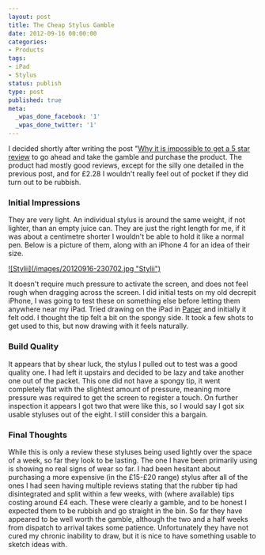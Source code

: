 ```yaml
---
layout: post
title: The Cheap Stylus Gamble
date: 2012-09-16 00:00:00
categories:
- Products
tags:
- iPad
- Stylus
status: publish
type: post
published: true
meta:
  _wpas_done_facebook: '1'
  _wpas_done_twitter: '1'
---
```

I decided shortly after writing the post "[Why it is impossible to get a 5 star review](/2012/08/22/why-it-is-impossible-to-get-a-5-star-review/ "Why it is impossible to get a 5 star review")  to go ahead and take the gamble and purchase the product. The product had mostly good reviews, except for the silly one detailed in the previous post, and for £2.28 I wouldn't really feel out of pocket if they did turn out to be rubbish.

<!--more-->

### Initial Impressions ###
They are very light. An individual stylus is around the same weight, if not lighter, than an empty juice can. They are just the right length for me, if it was about a centimetre shorter I wouldn't be able to hold it like a normal pen. Below is a picture of them, along with an iPhone 4 for an idea of their size.

<a href="/images/20120916-230702.jpg">
![Stylii](/images/20120916-230702.jpg "Stylii")
</a>

It doesn't require much pressure to activate the screen, and does not feel rough when dragging across the screen. I did initial tests on my old decrepit iPhone, I was going to test these on something else before letting them anywhere near my iPad. Tried drawing on the iPad in [Paper](http://www.fiftythree.com/paper "Paper") and initially it felt odd. I thought the tip felt a bit on the spongy side. It took a few shots to get used to this, but now drawing with it feels naturally. 

### Build Quality ###
It appears that by shear luck, the stylus I pulled out to test was a good quality one. I had left it upstairs and decided to be lazy and take another one out of the packet. This one did not have a spongy tip, it went completely flat with the slightest amount of pressure, meaning more pressure was required to get the screen to register a touch. On further inspection it appears I got two that were like this, so I would say I got six usable styluses out of the eight. I still consider this a bargain.

### Final Thoughts ###

While this is only a review these styluses being used lightly over the space of a week, so far they look to be lasting. The one I have been primarily using is showing no real signs of wear so far. I had been hesitant about purchasing a more expensive (in the £15-£20 range) stylus after all of the ones I had seen having multiple reviews stating that the rubber tip had disintegrated and split within a few weeks, with (where available) tips costing around £4 each. These were clearly a gamble, and to be honest I expected them to be rubbish and go straight in the bin. So far they have appeared to be well worth the gamble, although the two and a half weeks from dispatch to arrival takes some patience. Unfortunately they have not cured my chronic inability to draw, but it is nice to have something usable to sketch ideas with.
